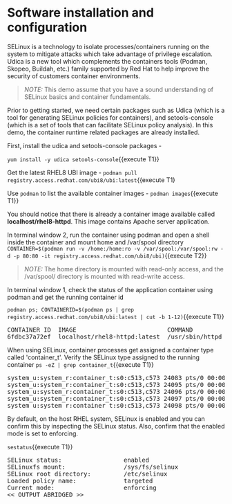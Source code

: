 # Software installation and configuration
SELinux is a technology to isolate processes/containers running on the system to mitigate attacks which take 
advantage of privilege escalation. Udica is a new tool which complements the containers tools (Podman, Skopeo, Buildah, etc.) 
family supported by Red Hat to help improve the security of customers container environments.

>_NOTE:_ This demo assume that you have a sound understanding of SELinux basics and container fundamentals. 

Prior to getting started, we need certain packages such as Udica (which is a tool for generating 
SELinux policies for containers), and setools-console (which is a set of tools that can facilitate 
SELinux policy analysis). In this demo, the container runtime related packages are already installed.

First, install the udica and setools-console packages -

`yum install -y udica setools-console`{{execute T1}}

Get the latest RHEL8 UBI image -
`podman pull registry.access.redhat.com/ubi8/ubi:latest`{{execute T1}

Use `podman` to list the available container images -
`podman images`{{execute T1}}

You should notice that there is already a container image available called **localhost/rhel8-httpd**. 
This image contains Apache server application. 

In terminal window 2, run the container using podman and open a shell inside the container and mount home and /var/spool directory 
`CONTAINER=$(podman run -v /home:/home:ro -v /var/spool:/var/spool:rw -d -p 80:80 -it registry.access.redhat.com/ubi8/ubi)`{{execute T2}}

>_NOTE:_ The home directory is mounted with read-only access, and the /var/spool/ directory is mounted with read-write access.

In terminal window 1, check the status of the application container using podman and get the running container id 

`podman ps; CONTAINERID=$(podman ps | grep registry.access.redhat.com/ubi8/ubi:latest | cut -b 1-12)`{{execute T1}}

<pre class="file">
CONTAINER ID  IMAGE                         COMMAND               CREATED        STATUS           PORTS               NAMES
6fdbc37a72ef  localhost/rhel8-httpd:latest  /usr/sbin/httpd -...  2 seconds ago  Up 1 second ago  0.0.0.0:80->80/tcp  trusting_mclean
</pre>

When using SELinux, container processes get assigned a container type called 'container_t'. Verify the SELinux type assigned to the running container
`ps -eZ | grep container_t`{{execute T1}}

<pre class="file">
system_u:system_r:container_t:s0:c513,c573 24083 pts/0 00:00:00 httpd
system_u:system_r:container_t:s0:c513,c573 24095 pts/0 00:00:00 httpd
system_u:system_r:container_t:s0:c513,c573 24096 pts/0 00:00:00 httpd
system_u:system_r:container_t:s0:c513,c573 24097 pts/0 00:00:00 httpd
system_u:system_r:container_t:s0:c513,c573 24098 pts/0 00:00:00 httpd
</pre>

By default, on the host RHEL system, SELinux is enabled and you can confirm this by inspecting the SELinux status. Also, confirm that the enabled mode
is set to enforcing.

`sestatus`{{execute T1}}

<pre class="file">
SELinux status:                 enabled
SELinuxfs mount:                /sys/fs/selinux
SELinux root directory:         /etc/selinux
Loaded policy name:             targeted
Current mode:                   enforcing
<< OUTPUT ABRIDGED >>
</pre>
